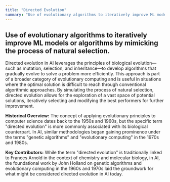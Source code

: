 ```yaml
---
title: "Directed Evolution"
summary: "Use of evolutionary algorithms to iteratively improve ML models or algorithms by mimicking the process of natural selection."
---
```


## Use of evolutionary algorithms to iteratively improve ML models or algorithms by mimicking the process of natural selection.

Directed evolution in AI leverages the principles of biological evolution—such as mutation, selection, and inheritance—to develop algorithms that gradually evolve to solve a problem more efficiently. This approach is part of a broader category of evolutionary computing and is useful in situations where the optimal solution is difficult to reach through conventional algorithmic approaches. By simulating the process of natural selection, directed evolution allows for the exploration of a vast space of potential solutions, iteratively selecting and modifying the best performers for further improvement.

**Historical Overview:** The concept of applying evolutionary principles to computer science dates back to the 1950s and 1960s, but the specific term "directed evolution" is more commonly associated with its biological counterpart. In AI, similar methodologies began gaining prominence under the terms "genetic algorithms" and "evolutionary computing" in the 1970s and 1980s.

**Key Contributors:** While the term "directed evolution" is traditionally linked to Frances Arnold in the context of chemistry and molecular biology, in AI, the foundational work by John Holland on genetic algorithms and evolutionary computing in the 1960s and 1970s laid the groundwork for what might be considered directed evolution in AI today.

